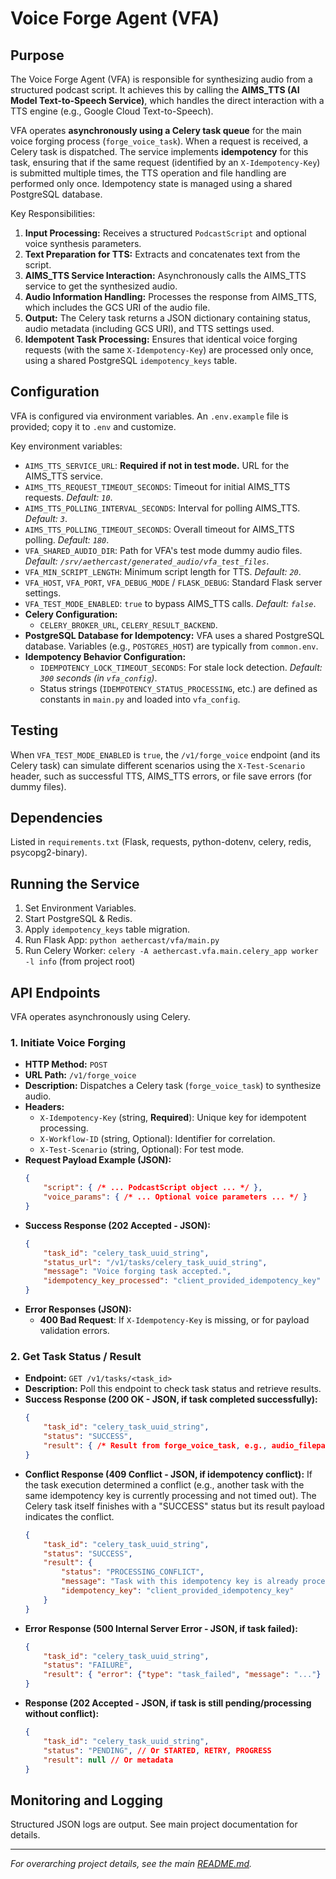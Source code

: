# Voice Forge Agent (VFA)

## Purpose

The Voice Forge Agent (VFA) is responsible for synthesizing audio from a structured podcast script. It achieves this by calling the **AIMS_TTS (AI Model Text-to-Speech Service)**, which handles the direct interaction with a TTS engine (e.g., Google Cloud Text-to-Speech).

VFA operates **asynchronously using a Celery task queue** for the main voice forging process (`forge_voice_task`). When a request is received, a Celery task is dispatched. The service implements **idempotency** for this task, ensuring that if the same request (identified by an `X-Idempotency-Key`) is submitted multiple times, the TTS operation and file handling are performed only once. Idempotency state is managed using a shared PostgreSQL database.

Key Responsibilities:

1.  **Input Processing:** Receives a structured `PodcastScript` and optional voice synthesis parameters.
2.  **Text Preparation for TTS:** Extracts and concatenates text from the script.
3.  **AIMS_TTS Service Interaction:** Asynchronously calls the AIMS_TTS service to get the synthesized audio.
4.  **Audio Information Handling:** Processes the response from AIMS_TTS, which includes the GCS URI of the audio file.
5.  **Output:** The Celery task returns a JSON dictionary containing status, audio metadata (including GCS URI), and TTS settings used.
6.  **Idempotent Task Processing:** Ensures that identical voice forging requests (with the same `X-Idempotency-Key`) are processed only once, using a shared PostgreSQL `idempotency_keys` table.

## Configuration

VFA is configured via environment variables. An `.env.example` file is provided; copy it to `.env` and customize.

Key environment variables:

-   `AIMS_TTS_SERVICE_URL`: **Required if not in test mode.** URL for the AIMS_TTS service.
-   `AIMS_TTS_REQUEST_TIMEOUT_SECONDS`: Timeout for initial AIMS_TTS requests. *Default: `10`*.
-   `AIMS_TTS_POLLING_INTERVAL_SECONDS`: Interval for polling AIMS_TTS. *Default: `3`*.
-   `AIMS_TTS_POLLING_TIMEOUT_SECONDS`: Overall timeout for AIMS_TTS polling. *Default: `180`*.
-   `VFA_SHARED_AUDIO_DIR`: Path for VFA's test mode dummy audio files. *Default: `/srv/aethercast/generated_audio/vfa_test_files`*.
-   `VFA_MIN_SCRIPT_LENGTH`: Minimum script length for TTS. *Default: `20`*.
-   `VFA_HOST`, `VFA_PORT`, `VFA_DEBUG_MODE` / `FLASK_DEBUG`: Standard Flask server settings.
-   `VFA_TEST_MODE_ENABLED`: `true` to bypass AIMS_TTS calls. *Default: `false`*.
-   **Celery Configuration:**
    -   `CELERY_BROKER_URL`, `CELERY_RESULT_BACKEND`.
-   **PostgreSQL Database for Idempotency:** VFA uses a shared PostgreSQL database. Variables (e.g., `POSTGRES_HOST`) are typically from `common.env`.
-   **Idempotency Behavior Configuration:**
    -   `IDEMPOTENCY_LOCK_TIMEOUT_SECONDS`: For stale lock detection. *Default: `300` seconds (in `vfa_config`)*.
    -   Status strings (`IDEMPOTENCY_STATUS_PROCESSING`, etc.) are defined as constants in `main.py` and loaded into `vfa_config`.

## Testing

When `VFA_TEST_MODE_ENABLED` is `true`, the `/v1/forge_voice` endpoint (and its Celery task) can simulate different scenarios using the `X-Test-Scenario` header, such as successful TTS, AIMS_TTS errors, or file save errors (for dummy files).

## Dependencies

Listed in `requirements.txt` (Flask, requests, python-dotenv, celery, redis, psycopg2-binary).

## Running the Service

1.  Set Environment Variables.
2.  Start PostgreSQL & Redis.
3.  Apply `idempotency_keys` table migration.
4.  Run Flask App: `python aethercast/vfa/main.py`
5.  Run Celery Worker: `celery -A aethercast.vfa.main.celery_app worker -l info` (from project root)

## API Endpoints

VFA operates asynchronously using Celery.

### 1. Initiate Voice Forging

-   **HTTP Method:** `POST`
-   **URL Path:** `/v1/forge_voice`
-   **Description:** Dispatches a Celery task (`forge_voice_task`) to synthesize audio.
-   **Headers:**
    -   `X-Idempotency-Key` (string, **Required**): Unique key for idempotent processing.
    -   `X-Workflow-ID` (string, Optional): Identifier for correlation.
    -   `X-Test-Scenario` (string, Optional): For test mode.
-   **Request Payload Example (JSON):**
    ```json
    {
        "script": { /* ... PodcastScript object ... */ },
        "voice_params": { /* ... Optional voice parameters ... */ }
    }
    ```
-   **Success Response (202 Accepted - JSON):**
    ```json
    {
        "task_id": "celery_task_uuid_string",
        "status_url": "/v1/tasks/celery_task_uuid_string",
        "message": "Voice forging task accepted.",
        "idempotency_key_processed": "client_provided_idempotency_key"
    }
    ```
-   **Error Responses (JSON):**
    -   **400 Bad Request**: If `X-Idempotency-Key` is missing, or for payload validation errors.

### 2. Get Task Status / Result

-   **Endpoint:** `GET /v1/tasks/<task_id>`
-   **Description:** Poll this endpoint to check task status and retrieve results.
-   **Success Response (200 OK - JSON, if task completed successfully):**
    ```json
    {
        "task_id": "celery_task_uuid_string",
        "status": "SUCCESS",
        "result": { /* Result from forge_voice_task, e.g., audio_filepath, stream_id */ }
    }
    ```
-   **Conflict Response (409 Conflict - JSON, if idempotency conflict):**
    If the task execution determined a conflict (e.g., another task with the same idempotency key is currently processing and not timed out). The Celery task itself finishes with a "SUCCESS" status but its result payload indicates the conflict.
    ```json
    {
        "task_id": "celery_task_uuid_string",
        "status": "SUCCESS",
        "result": {
            "status": "PROCESSING_CONFLICT",
            "message": "Task with this idempotency key is already processing.",
            "idempotency_key": "client_provided_idempotency_key"
        }
    }
    ```
-   **Error Response (500 Internal Server Error - JSON, if task failed):**
    ```json
    {
        "task_id": "celery_task_uuid_string",
        "status": "FAILURE",
        "result": { "error": {"type": "task_failed", "message": "..."} }
    }
    ```
-   **Response (202 Accepted - JSON, if task is still pending/processing without conflict):**
    ```json
    {
        "task_id": "celery_task_uuid_string",
        "status": "PENDING", // Or STARTED, RETRY, PROGRESS
        "result": null // Or metadata
    }
    ```

## Monitoring and Logging

Structured JSON logs are output. See main project documentation for details.

---

*For overarching project details, see the main [README.md](../../../README.md).*
